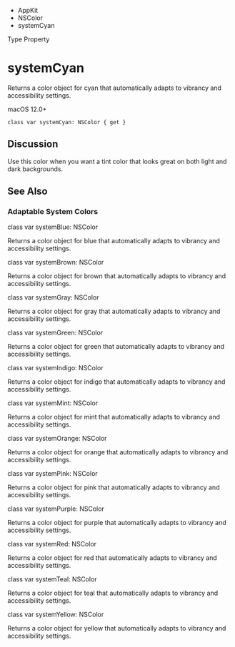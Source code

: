 

- AppKit
- NSColor
-  systemCyan 

Type Property

# systemCyan

Returns a color object for cyan that automatically adapts to vibrancy and accessibility settings.

macOS 12.0+

``` source
class var systemCyan: NSColor { get }
```

## Discussion

Use this color when you want a tint color that looks great on both light and dark backgrounds.

## See Also

### Adaptable System Colors

class var systemBlue: NSColor

Returns a color object for blue that automatically adapts to vibrancy and accessibility settings.

class var systemBrown: NSColor

Returns a color object for brown that automatically adapts to vibrancy and accessibility settings.

class var systemGray: NSColor

Returns a color object for gray that automatically adapts to vibrancy and accessibility settings.

class var systemGreen: NSColor

Returns a color object for green that automatically adapts to vibrancy and accessibility settings.

class var systemIndigo: NSColor

Returns a color object for indigo that automatically adapts to vibrancy and accessibility settings.

class var systemMint: NSColor

Returns a color object for mint that automatically adapts to vibrancy and accessibility settings.

class var systemOrange: NSColor

Returns a color object for orange that automatically adapts to vibrancy and accessibility settings.

class var systemPink: NSColor

Returns a color object for pink that automatically adapts to vibrancy and accessibility settings.

class var systemPurple: NSColor

Returns a color object for purple that automatically adapts to vibrancy and accessibility settings.

class var systemRed: NSColor

Returns a color object for red that automatically adapts to vibrancy and accessibility settings.

class var systemTeal: NSColor

Returns a color object for teal that automatically adapts to vibrancy and accessibility settings.

class var systemYellow: NSColor

Returns a color object for yellow that automatically adapts to vibrancy and accessibility settings.

